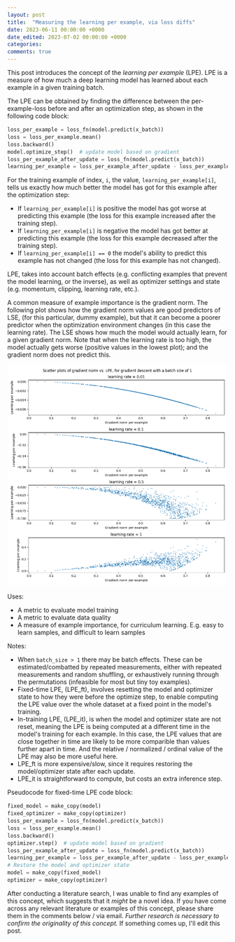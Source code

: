 ```yaml
---
layout: post
title:  "Measuring the learning per example, via loss diffs"
date: 2023-06-11 00:00:00 +0000
date_edited: 2023-07-02 00:00:00 +0000
categories:
comments: true
---
```


This post introduces the concept of the _learning per example_ (LPE).
LPE is a measure of how much a deep learning model has learned 
about each example in a given training batch.

The LPE can be obtained by finding the difference 
between the per-example-loss before and after an optimization step,
as shown in the following code block:

```python
loss_per_example = loss_fn(model.predict(x_batch))
loss = loss_per_example.mean()
loss.backward()
model.optimize_step()  # update model based on gradient
loss_per_example_after_update = loss_fn(model.predict(x_batch))
learning_per_example = loss_per_example_after_update - loss_per_example
```

For the training example of index, `i`,
the value, `learning_per_example[i]`,
tells us exactly how much better the model
has got for this example after the optimization step:

- If `learning_per_example[i]` is positive the model has got worse at predicting this example (the loss for this example increased after the training step).
- If `learning_per_example[i]` is negative the model has got better at predicting this example (the loss for this example decreased after the training step).
- If `learning_per_example[i] == 0` the model's ability to predict this example has not changed (the loss for this example has not changed).

LPE, takes into account batch effects (e.g. conflicting examples that prevent the model learning, or the inverse),
as well as optimizer settings and state (e.g. momentum, clipping, learning rate, etc.).

A common measure of example importance is the gradient norm. The following plot shows how the gradient norm values are good predictors of LSE, (for this particular, dummy example), but that it can become a poorer predictor when the optimization environment changes (in this case the learning rate). The LSE shows how much the model would actually learn, for a given gradient norm.
Note that when the learning rate is too high, the model actually gets worse (positive values in the lowest plot); and the gradient norm does not predict this.

<p align="center">
    <img
        src="/assets/posts/lpe/gradnorm_vs_lpe.png" 
        alt="Scatter plots showing gradient norm values versus LPE values"
    />
</p>

Uses:
- A metric to evaluate model training
- A metric to evaluate data quality
- A measure of example importance, for curriculum learning. E.g. easy to learn samples, and difficult to learn samples

Notes:
- When `batch_size > 1` there may be batch effects.
    These can be estimated/combatted by 
    repeated measurements, either with repeated measurements and random shuffling,
    or exhaustively running through the permutations (infeasible for most but tiny toy examples).
- Fixed-time LPE, (LPE_ft), involves resetting the model and optimizer state
    to how they were before the optimize step,
    to enable computing the LPE value over the whole dataset 
    at a fixed point in the model's training.
- In-training LPE, (LPE_it), is when the model and optimizer state 
    are not reset, meaning the LPE is being computed at a different
    time in the model's training for each example.
    In this case, the LPE values that are close together in time 
    are likely to be more comparible than values 
    further apart in time. And the relative / normalized / ordinal value of the LPE
    may also be more useful here.
- LPE_ft is more expensive/slow, since it requires restoring the model/optimizer state after each update.
- LPE_it is straightforward to compute, but costs an extra inference step.

Pseudocode for fixed-time LPE code block:

```python
fixed_model = make_copy(model)
fixed_optimizer = make_copy(optimizer)
loss_per_example = loss_fn(model.predict(x_batch))
loss = loss_per_example.mean()
loss.backward()
optimizer.step()  # update model based on gradient
loss_per_example_after_update = loss_fn(model.predict(x_batch))
learning_per_example = loss_per_example_after_update - loss_per_example
# Restore the model and optimizer state
model = make_copy(fixed_model)
optimizer = make_copy(optimizer)
```

After conducting a literature search,
I was unable to find any examples of this concept,
which suggests that it _might_ be a novel idea.
If you have come across any relevant literature or examples of this concept,
please share them in the comments below / via email.
_Further research is necessary to confirm the originality of this concept._
If something comes up, I'll edit this post.
